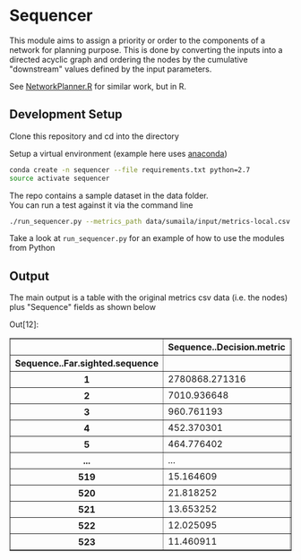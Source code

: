 # Sequencer

This module aims to assign a priority or order to the components of a network for planning purpose.  This is done by converting the inputs into a directed acyclic graph and ordering the nodes by the cumulative "downstream" values defined by the input parameters.  

See [NetworkPlanner.R](https://github.com/sel-columbia/networkplanner.R) for similar work, but in R.  

## Development Setup

Clone this repository and cd into the directory

Setup a virtual environment (example here uses [anaconda](https://docs.continuum.io/anaconda/index))

```bash
conda create -n sequencer --file requirements.txt python=2.7
source activate sequencer
```

The repo contains a sample dataset in the data folder.  
You can run a test against it via the command line

```bash
./run_sequencer.py --metrics_path data/sumaila/input/metrics-local.csv --network_path data/sumaila/input/networks-proposed.shp --demand_field "Demand...Projected.nodal.demand.per.year" --prioritize_field "Population" --output_path output
```

Take a look at `run_sequencer.py` for an example of how to use the modules from Python

## Output

The main output is a table with the original metrics csv data (i.e. the nodes) plus "Sequence" fields as shown below

<div class="output_wrapper"><div class="out_prompt_overlay prompt" title="click to scroll output; double click to hide" style=""></div><div class="output" style=""><div class="output_area"><div class="prompt output_prompt">Out[12]:</div><div class="output_subarea output_html rendered_html output_pyout"><div style="max-height:1000px;max-width:1500px;overflow:auto;">
<table border="1" class="dataframe">
  <thead>
    <tr style="text-align: right;">
      <th></th>
      <th>Sequence..Decision.metric</th>
      <th>Sequence..Downstream.demand.sum.kwh</th>
      <th>Sequence..Downstream.distance.sum.m</th>
      <th>Sequence..Root.vertex.id</th>
      <th>Sequence..Upstream.id</th>
      <th>Sequence..Upstream.segment.distance.m</th>
      <th>Sequence..Vertex.id</th>
    </tr>
    <tr>
      <th>Sequence..Far.sighted.sequence</th>
      <th></th>
      <th></th>
      <th></th>
      <th></th>
      <th></th>
      <th></th>
      <th></th>
    </tr>
  </thead>
  <tbody>
    <tr>
      <th>1  </th>
      <td> 2780868.271316</td>
      <td> 28013000</td>
      <td>    10.073472</td>
      <td>  27</td>
      <td>  27</td>
      <td>   10.073472</td>
      <td>  25</td>
    </tr>
    <tr>
      <th>2  </th>
      <td>    7010.936648</td>
      <td> 44720000</td>
      <td>  6378.605633</td>
      <td> 505</td>
      <td> 505</td>
      <td>   16.171168</td>
      <td> 391</td>
    </tr>
    <tr>
      <th>3  </th>
      <td>     960.761193</td>
      <td>  1217000</td>
      <td>  1266.703952</td>
      <td> 392</td>
      <td> 392</td>
      <td>  537.213092</td>
      <td> 342</td>
    </tr>
    <tr>
      <th>4  </th>
      <td>     452.370301</td>
      <td>   330000</td>
      <td>   729.490860</td>
      <td> 392</td>
      <td> 342</td>
      <td>  155.021075</td>
      <td> 304</td>
    </tr>
    <tr>
      <th>5  </th>
      <td>     464.776402</td>
      <td>   267000</td>
      <td>   574.469785</td>
      <td> 392</td>
      <td> 304</td>
      <td>  574.469785</td>
      <td> 212</td>
    </tr>
    <tr>
      <th>...  </th>
      <td>...</td>
      <td>...</td>
      <td>...</td>
      <td>...</td>
      <td>...</td>
      <td>...</td>
      <td>...</td>
    </tr>
    <tr>
      <th>519</th>
      <td>      15.164609</td>
      <td>   165000</td>
      <td> 10880.596829</td>
      <td> 424</td>
      <td> 210</td>
      <td> 6113.945502</td>
      <td> 228</td>
    </tr>
    <tr>
      <th>520</th>
      <td>      21.818252</td>
      <td>   104000</td>
      <td>  4766.651327</td>
      <td> 424</td>
      <td> 228</td>
      <td> 4766.651327</td>
      <td> 421</td>
    </tr>
    <tr>
      <th>521</th>
      <td>      13.653252</td>
      <td>   219000</td>
      <td> 16040.134490</td>
      <td> 424</td>
      <td> 210</td>
      <td> 3982.017803</td>
      <td> 486</td>
    </tr>
    <tr>
      <th>522</th>
      <td>      12.025095</td>
      <td>   145000</td>
      <td> 12058.116687</td>
      <td> 424</td>
      <td> 486</td>
      <td> 6212.158996</td>
      <td> 325</td>
    </tr>
    <tr>
      <th>523</th>
      <td>      11.460911</td>
      <td>    67000</td>
      <td>  5845.957691</td>
      <td> 424</td>
      <td> 325</td>
      <td> 5845.957691</td>
      <td>  42</td>
    </tr>
  </tbody>
</table>
</div></div></div></div><div class="btn output_collapsed" title="click to expand output" style="display: none;">. . .</div></div>

